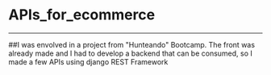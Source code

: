 # APIs_for_ecommerce
-------------------------

##I was envolved in a project from "Hunteando" Bootcamp.
The front was already made and I had to develop a backend that can be consumed, so I made a few APIs using django REST Framework
